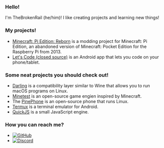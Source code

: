 ### Hello!
I'm TheBrokenRail (he/him)! I like creating projects and learning new things!

### My projects!
* [Minecraft: Pi Edition: Reborn](https://gitea.thebrokenrail.com/TheBrokenRail/minecraft-pi-reborn) is a modding project for Minecraft: Pi Edition, an abandoned version of Minecraft: Pocket Edition for the Raspberry Pi from 2013.
* [Let's Code (closed source)](https://play.google.com/store/apps/details?id=com.thebrokenrail.letscode) is an Android app that lets you code on your phone/tablet.

### Some neat projects you should check out!
* [Darling](https://github.com/darlinghq/darling) is a compatibility layer similar to Wine that allows you to run macOS programs on Linux.
* [Minetest](https://github.com/minetest/minetest) is an open-source game engien inspired by Minecraft.
* The [PinePhone](https://www.pine64.org/pinephone/) is an open-source phone that runs Linux.
* [Termux](https://github.com/termux/termux-app) is a terminal emulator for Android.
* [QuickJS](https://bellard.org/quickjs/) is a small JavaScript engine.

### How you can reach me?
* [![GitHub](https://img.shields.io/static/v1?label=GitHub&message=TheBrokenRail&color=181717&logo=github&logoColor=white&style=flat)](https://github.com/TheBrokenRail)
* [![Discord](https://img.shields.io/static/v1?label=Discord&message=thebrokenrail&color=5865F2&logo=discord&logoColor=white&style=flat)](https://discord.com/users/385604875179786241)
